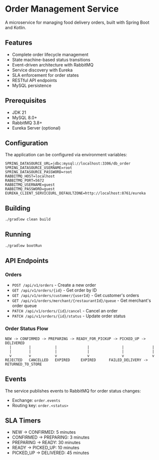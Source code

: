 # Order Management Service

A microservice for managing food delivery orders, built with Spring Boot and Kotlin.

## Features

- Complete order lifecycle management
- State machine-based status transitions
- Event-driven architecture with RabbitMQ
- Service discovery with Eureka
- SLA enforcement for order states
- RESTful API endpoints
- MySQL persistence

## Prerequisites

- JDK 21
- MySQL 8.0+
- RabbitMQ 3.8+
- Eureka Server (optional)

## Configuration

The application can be configured via environment variables:

```properties
SPRING_DATASOURCE_URL=jdbc:mysql://localhost:3306/db_order
SPRING_DATASOURCE_USERNAME=root
SPRING_DATASOURCE_PASSWORD=root
RABBITMQ_HOST=localhost
RABBITMQ_PORT=5672
RABBITMQ_USERNAME=guest
RABBITMQ_PASSWORD=guest
EUREKA_CLIENT_SERVICEURL_DEFAULTZONE=http://localhost:8761/eureka
```

## Building

```bash
./gradlew clean build
```

## Running

```bash
./gradlew bootRun
```

## API Endpoints

### Orders

- `POST /api/v1/orders` - Create a new order
- `GET /api/v1/orders/{id}` - Get order by ID
- `GET /api/v1/orders/customer/{userId}` - Get customer's orders
- `GET /api/v1/orders/merchant/{restaurantId}/queue` - Get merchant's order queue
- `PATCH /api/v1/orders/{id}/cancel` - Cancel an order
- `PATCH /api/v1/orders/{id}/status` - Update order status

### Order Status Flow

```
NEW -> CONFIRMED -> PREPARING -> READY_FOR_PICKUP -> PICKED_UP -> DELIVERED
  |        |           |              |               |             |
  |        |           |              |               |             |
  v        v           v              v               v             v
REJECTED   CANCELLED   EXPIRED     EXPIRED      FAILED_DELIVERY -> RETURNED_TO_STORE
```

## Events

The service publishes events to RabbitMQ for order status changes:

- Exchange: `order.events`
- Routing key: `order.<status>`

## SLA Timers

- NEW → CONFIRMED: 5 minutes
- CONFIRMED → PREPARING: 3 minutes
- PREPARING → READY: 30 minutes
- READY → PICKED_UP: 10 minutes
- PICKED_UP → DELIVERED: 45 minutes 